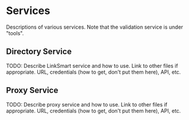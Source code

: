 # Services
Descriptions of various services.  Note that the validation service is under "tools".

## Directory Service
TODO: Describe LinkSmart service and how to use.
Link to other files if appropriate.
URL, credentials (how to get, don't put them here), API, etc.

## Proxy Service
TODO: Describe proxy service and how to use.
Link to other files if appropriate.
URL, credentials (how to get, don't put them here), API, etc.
